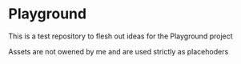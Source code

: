 # Playground

This is a test repository to flesh out ideas for the Playground project

Assets are not owened by me and are used strictly as placehoders
